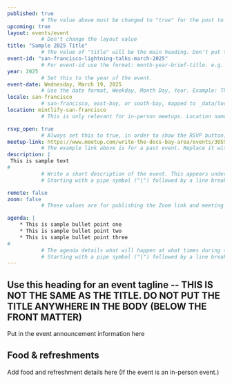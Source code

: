 ```yaml
---
published: true
           # The value above must be changed to "true" for the post to appear on the site.
upcoming: true
layout: events/event
           # Don't change the layout value
title: "Sample 2025 Title"
           # The value of "title" will be the main heading. Don't put this heading in the body of the post
event-id: "san-francisco-lightning-talks-march-2025"
           # For event-id use the format: month-year-brief-title. e.g. feb-2020-lightning-talks. Each id must be unique within this project.
year: 2025
           # Set this to the year of the event.
event-date: Wednesday, March 19, 2025
           # Use the date format, Weekday, Month Day, Year. Example: Thursday, February 21, 2020. This date will be published in the post -- make sure it is correct.
locale: san-francisco
           # san-francisco, east-bay, or south-bay, mapped to _data/locales.yml
location: mintlify-san-francisco
           # This is only relevant for in-person meetups. Location names map to _data/locations.yml file. If the venue is new, it needs to be added to that file. The instructions are in the contributing.md file.

rsvp_open: true
           # Always set this to true, in order to show the RSVP button)
meetup-link: https://www.meetup.com/write-the-docs-bay-area/events/305994268
           # The example link above is for a past event. Replace it with the link to your new event posting on meetup.com. When readers click the RSVP button, it will take them to that site to RSVP. If WTD should ever stop using meetup.com, this link will be used for some other service that allows readers to RSVP.
description: |
 This is sample text
#
           # Write a short description of the event. This appears under your title on the home page of the site, before readers click through for the full text of the event posting.
           # Starting with a pipe symbol ("|") followed by a line break allows you to write a text block with paragraph breaks inside.

remote: false
zoom: false
           # These values are for publishing the Zoom link and meeting number on the site, something we don't currently do.

agenda: |
    * This is sample bullet point one
    * This is sample bullet point two
    * This is sample bullet point three
#
           # The agenda details what will happen at what times during the meeting. It appears as a bulleted list on the right margin of an event posting, under the RSVP button. Take a look another event posting file for an example of how to create this in Markdown.
           # Starting with a pipe symbol ("|") followed by a line break allows you to write a text block with paragraph breaks inside.
---
```


## Use this heading for an event tagline -- THIS IS NOT THE SAME AS THE TITLE. DO NOT PUT THE TITLE ANYWHERE IN THE BODY (BELOW THE FRONT MATTER)

Put in the event announcement information here

## Food & refreshments

Add food and refreshment details here (If the event is an in-person event.)

